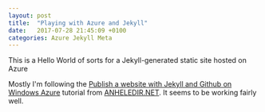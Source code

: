 ```yaml
---
layout: post
title:  "Playing with Azure and Jekyll"
date:   2017-07-28 21:45:09 +0100
categories: Azure Jekyll Meta
---
```

This is a Hello World of sorts for a Jekyll-generated static site hosted on Azure

Mostly I'm following the [Publish a website with Jekyll and Github on Windows Azure][1] tutorial from [ANHELEDIR.NET][2].  It seems to be working fairly well.

[1]: https://gordon-breuer.de/azure/2016/03/01/Publish-a-website-with-Jekyll-and-Github-on-Windows-Azure.html
[2]:https://gordon-breuer.de/